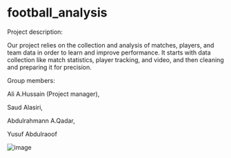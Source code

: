 # football_analysis

Project description: 

Our project relies on the collection and analysis of matches, players, and team data in order to learn and improve performance. It starts with data collection like match statistics, player tracking, and video, and then cleaning and preparing it for precision.

Group members: 

Ali A.Hussain (Project manager),

Saud Alasiri,

Abdulrahmann A.Qadar,

Yusuf Abdulraoof

![image](https://github.com/user-attachments/assets/c47d2551-9e18-4759-9e16-696dc3dc0240)



